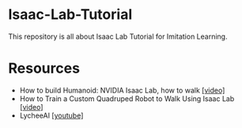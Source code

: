 # Isaac-Lab-Tutorial
This repository is all about Isaac Lab Tutorial for Imitation Learning.

# Resources
- How to build Humanoid: NVIDIA Isaac Lab, how to walk [[video]](https://www.youtube.com/watch?v=xwOaStX0mxE)
- How to Train a Custom Quadruped Robot to Walk Using Isaac Lab [[video]](https://www.youtube.com/watch?v=z62oU4hM1xM)
- LycheeAI [[youtube]](https://www.youtube.com/@LycheeAI)
